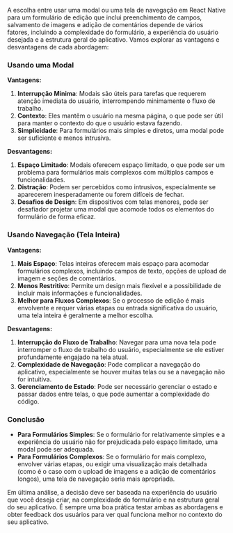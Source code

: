A escolha entre usar uma modal ou uma tela de navegação em React Native para um formulário de edição que inclui preenchimento de campos, salvamento de imagens e adição de comentários depende de vários fatores, incluindo a complexidade do formulário, a experiência do usuário desejada e a estrutura geral do aplicativo. Vamos explorar as vantagens e desvantagens de cada abordagem:

### Usando uma Modal

**Vantagens:**
1. **Interrupção Mínima**: Modais são úteis para tarefas que requerem atenção imediata do usuário, interrompendo minimamente o fluxo de trabalho.
2. **Contexto**: Eles mantêm o usuário na mesma página, o que pode ser útil para manter o contexto do que o usuário estava fazendo.
3. **Simplicidade**: Para formulários mais simples e diretos, uma modal pode ser suficiente e menos intrusiva.

**Desvantagens:**
1. **Espaço Limitado**: Modais oferecem espaço limitado, o que pode ser um problema para formulários mais complexos com múltiplos campos e funcionalidades.
2. **Distração**: Podem ser percebidos como intrusivos, especialmente se aparecerem inesperadamente ou forem difíceis de fechar.
3. **Desafios de Design**: Em dispositivos com telas menores, pode ser desafiador projetar uma modal que acomode todos os elementos do formulário de forma eficaz.

### Usando Navegação (Tela Inteira)

**Vantagens:**
1. **Mais Espaço**: Telas inteiras oferecem mais espaço para acomodar formulários complexos, incluindo campos de texto, opções de upload de imagem e seções de comentários.
2. **Menos Restritivo**: Permite um design mais flexível e a possibilidade de incluir mais informações e funcionalidades.
3. **Melhor para Fluxos Complexos**: Se o processo de edição é mais envolvente e requer várias etapas ou entrada significativa do usuário, uma tela inteira é geralmente a melhor escolha.

**Desvantagens:**
1. **Interrupção do Fluxo de Trabalho**: Navegar para uma nova tela pode interromper o fluxo de trabalho do usuário, especialmente se ele estiver profundamente engajado na tela atual.
2. **Complexidade de Navegação**: Pode complicar a navegação do aplicativo, especialmente se houver muitas telas ou se a navegação não for intuitiva.
3. **Gerenciamento de Estado**: Pode ser necessário gerenciar o estado e passar dados entre telas, o que pode aumentar a complexidade do código.

### Conclusão

- **Para Formulários Simples**: Se o formulário for relativamente simples e a experiência do usuário não for prejudicada pelo espaço limitado, uma modal pode ser adequada.
- **Para Formulários Complexos**: Se o formulário for mais complexo, envolver várias etapas, ou exigir uma visualização mais detalhada (como é o caso com o upload de imagens e a adição de comentários longos), uma tela de navegação seria mais apropriada.

Em última análise, a decisão deve ser baseada na experiência do usuário que você deseja criar, na complexidade do formulário e na estrutura geral do seu aplicativo. É sempre uma boa prática testar ambas as abordagens e obter feedback dos usuários para ver qual funciona melhor no contexto do seu aplicativo.